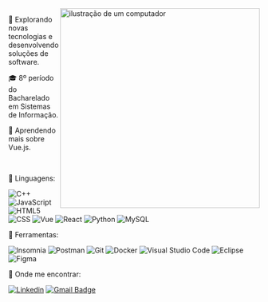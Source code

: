 <img src="https://raw.githubusercontent.com/MicaelliMedeiros/micaellimedeiros/master/image/computer-illustration.png" alt="ilustração de um computador" min-width="400px" max-width="400px" width="400px" align="right">

<p align="left"> 
  🤔 Explorando novas tecnologias e desenvolvendo soluções de software.
</p>

<p align="left"> 
  🎓 8º período do Bacharelado em Sistemas de Informação.
</p>

<p align="left"> 
  🌱 Aprendendo mais sobre Vue.js.
</p>

<br/>

<p align="left">
  🦄 Linguagens:
</p>

![C++](https://img.shields.io/badge/-C++-333333?style=flat&logo=C%2B%2B&logoColor=00599C)
![JavaScript](https://img.shields.io/badge/-JavaScript-333333?style=flat&logo=javascript)
![HTML5](https://img.shields.io/badge/-HTML5-333333?style=flat&logo=HTML5)
![CSS](https://img.shields.io/badge/-CSS-333333?style=flat&logo=CSS3&logoColor=1572B6)
![Vue](https://img.shields.io/badge/-Vue.js-333333?style=flat&logo=vuedotjs)
![React](https://img.shields.io/badge/-React-333333?style=flat&logo=react)
![Python](https://img.shields.io/badge/-Python-333333?style=flat&logo=python)
![MySQL](https://img.shields.io/badge/-MySQL-333333?style=flat&logo=mysql)

<p align="left">
  💼 Ferramentas:
</p>

![Insomnia](https://img.shields.io/badge/-Insomnia-333333?style=flat&logo=insomnia)
![Postman](https://img.shields.io/badge/-Postman-333333?style=flat&logo=postman)
![Git](https://img.shields.io/badge/-Git-333333?style=flat&logo=git)
![Docker](https://img.shields.io/badge/-Docker-333333?style=flat&logo=docker)
![Visual Studio Code](https://img.shields.io/badge/-Visual%20Studio%20Code-333333?style=flat&logo=visual-studio-code&logoColor=007ACC)
![Eclipse](https://img.shields.io/badge/-Eclipse-333333?style=flat&logo=eclipse-ide&logoColor=2C2255)
![Figma](https://img.shields.io/badge/-Figma-333333?style=flat&logo=figma&logoColor=007ACC)

<p align="left">
  💌 Onde me encontrar:
</p>

[![Linkedin](https://img.shields.io/badge/-erikalmn-blue?style=flat-square&logo=Linkedin&logoColor=white&link=https://www.linkedin.com/in/erikalmn/)](https://www.linkedin.com/in/erikalmn/)
[![Gmail Badge](https://img.shields.io/badge/-erikasaleslim@gmail.com-006bed?style=flat-square&logo=Gmail&logoColor=white&link=mailto:erikasaleslim@gmail.com)](mailto:erikasaleslim@gmail.com)
